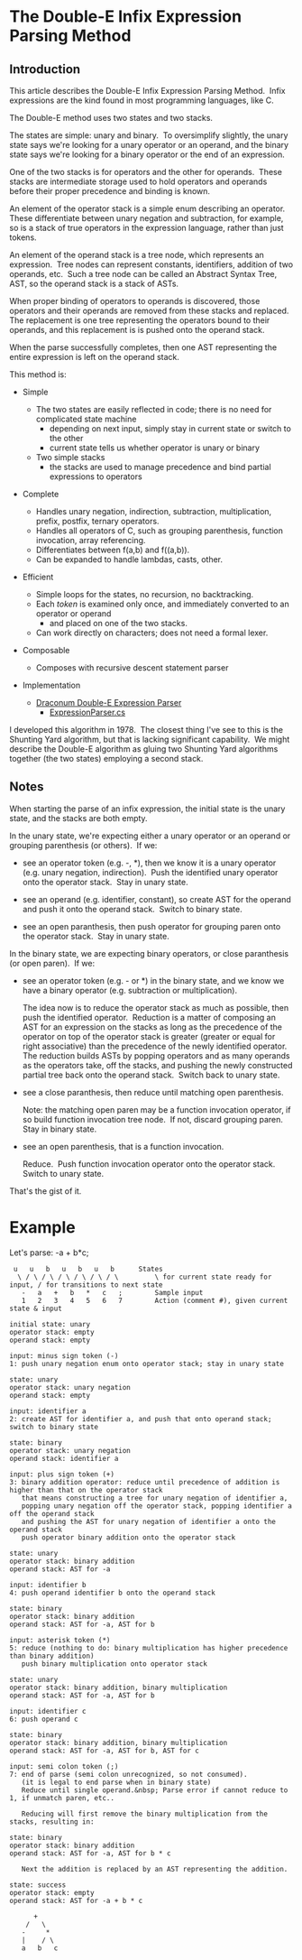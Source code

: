 # The Double-E Infix Expression Parsing Method

## Introduction 

This article describes the Double-E Infix Expression Parsing Method.&nbsp; 
Infix expressions are the kind found in most programming languages, like C.

The Double-E method uses two states and two stacks.

The states are simple: unary and binary.&nbsp; 
To oversimplify slightly, the unary state says we're looking for a unary operator or an operand, and the binary state says we're looking for a binary operator or the end of an expression.

One of the two stacks is for operators and the other for operands.&nbsp; 
These stacks are intermediate storage used to hold operators and operands before their proper precedence and binding is known.&nbsp; 

An element of the operator stack is a simple enum describing an operator.&nbsp; 
These differentiate between unary negation and subtraction, for example, so is a stack of true operators in the expression language, rather than just tokens.

An element of the operand stack is a tree node, which represents an expression.&nbsp; 
Tree nodes can represent constants, identifiers, addition of two operands, etc.&nbsp; 
Such a tree node can be called an Abstract Syntax Tree, AST, so the operand stack is a stack of ASTs.

When proper binding of operators to operands is discovered, those operators and their operands are removed from these stacks and replaced.&nbsp; 
The replacement is one tree representing the operators bound to their operands, and this replacement is is pushed onto the operand stack.

When the parse successfully completes, then one AST representing the entire expression is left on the operand stack.

This method is:

* Simple  
	* The two states are easily reflected in code; there is no need for complicated state machine
	  * depending on next input, simply stay in current state or switch to the other
	  * current state tells us whether operator is unary or binary
	* Two simple stacks
	  * the stacks are used to manage precedence and bind partial expressions to operators

* Complete
	* Handles unary negation, indirection, subtraction, multiplication, prefix, postfix, ternary operators.
	* Handles all operators of C, such as grouping parenthesis, function invocation, array referencing.
	* Differentiates between f(a,b) and f((a,b)).
	* Can be expanded to handle lambdas, casts, other.

* Efficient
	* Simple loops for the states, no recursion, no backtracking.
	* Each *token* is examined only once, and immediately converted to an operator or operand
	  * and placed on one of the two stacks.
	* Can work directly on characters; does not need a formal lexer.

* Composable 
	* Composes with recursive descent statement parser

* Implementation
	* [Draconum Double-E Expression Parser](https://github.com/erikeidt/Draconum/tree/master/src/3.%20Expression%20Parser)
	  * [ExpressionParser.cs](https://github.com/erikeidt/Draconum/blob/master/src/3.%20Expression%20Parser/Expression%20Parser%20Library/ExpressionParser.cs)

I developed this algorithm in 1978.&nbsp; The closest thing I've see to this is the Shunting Yard algorithm, but that is lacking significant capability.&nbsp; We might describe the Double-E algorithm as gluing two Shunting Yard algorithms together (the two states) employing a second stack.


## Notes

When starting the parse of an infix expression, the initial state is the unary state, and the stacks are both empty.

In the unary state, we're expecting either a unary operator or an operand or grouping parenthesis (or others).&nbsp; If we:

* see an operator token (e.g. -, \*), then we know it is a unary operator (e.g. unary negation, indirection).&nbsp; Push the identified unary operator onto the operator stack.&nbsp; Stay in unary state.

* see an operand (e.g. identifier, constant), so create AST for the operand and push it onto the operand stack.&nbsp; Switch to binary state.

* see an open paranthesis, then push operator for grouping paren onto the operator stack.&nbsp; Stay in unary state.

In the binary state, we are expecting binary operators, or close paranthesis (or open paren).&nbsp; If we:

* see an operator token (e.g. - or \*) in the binary state, and we know we have a binary operator (e.g. subtraction or multiplication).

  The idea now is to reduce the operator stack as much as possible, then push the identified operator.&nbsp;
Reduction is a matter of composing an AST for an expression on the stacks as long as the precedence of the 
operator on top of the operator stack is greater (greater or equal for right associative) than the precedence of the newly identified operator.&nbsp;
The reduction builds ASTs by popping operators and as many operands as the operators take, 
off the stacks, and pushing the newly constructed partial tree back onto the operand stack.&nbsp; Switch back to unary state.

* see a close paranthesis, then reduce until matching open parenthesis.

  Note: the matching open paren may be a function invocation operator, if so build function invocation tree node.&nbsp; 
If not, discard grouping paren.&nbsp; Stay in binary state.

* see an open parenthesis, that is a function invocation.

  Reduce.&nbsp; Push function invocation operator onto the operator stack.&nbsp; Switch to unary state.

That's the gist of it.  

# Example

Let's parse: -a + b*c;

```
 u   u   b   u   b   u   b		States
  \ / \ / \ / \ / \ / \ / \     	\ for current state ready for input, / for transitions to next state
   -   a   +   b   *   c   ;		Sample input
   1   2   3   4   5   6   7		Action (comment #), given current state & input

initial state: unary
operator stack: empty
operand stack: empty

input: minus sign token (-)
1: push unary negation enum onto operator stack; stay in unary state

state: unary
operator stack: unary negation
operand stack: empty

input: identifier a
2: create AST for identifier a, and push that onto operand stack; switch to binary state

state: binary
operator stack: unary negation
operand stack: identifier a

input: plus sign token (+)
3: binary addition operator: reduce until precedence of addition is higher than that on the operator stack
   that means constructing a tree for unary negation of identifier a,
   popping unary negation off the operator stack, popping identifier a off the operand stack
   and pushing the AST for unary negation of identifier a onto the operand stack
   push operator binary addition onto the operator stack

state: unary
operator stack: binary addition
operand stack: AST for -a

input: identifier b
4: push operand identifier b onto the operand stack

state: binary
operator stack: binary addition
operand stack: AST for -a, AST for b

input: asterisk token (*)
5: reduce (nothing to do: binary multiplication has higher precedence than binary addition)
   push binary multiplication onto operator stack

state: unary
operator stack: binary addition, binary multiplication
operand stack: AST for -a, AST for b

input: identifier c
6: push operand c

state: binary
operator stack: binary addition, binary multiplication
operand stack: AST for -a, AST for b, AST for c

input: semi colon token (;)
7: end of parse (semi colon unrecognized, so not consumed).
   (it is legal to end parse when in binary state)
   Reduce until single operand.&nbsp; Parse error if cannot reduce to 1, if unmatch paren, etc..
   
   Reducing will first remove the binary multiplication from the stacks, resulting in:

state: binary
operator stack: binary addition
operand stack: AST for -a, AST for b * c

   Next the addition is replaced by an AST representing the addition.
   
state: success
operator stack: empty
operand stack: AST for -a + b * c

      +
    /   \
   -     *  
   |    / \
   a   b   c

```
